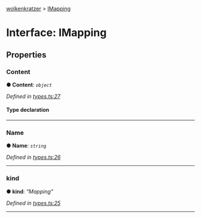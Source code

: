 [wolkenkratzer](../README.md) > [IMapping](../interfaces/imapping.md)



# Interface: IMapping


## Properties
<a id="content"></a>

###  Content

**●  Content**:  *`object`* 

*Defined in [types.ts:27](https://github.com/arminhammer/wolkenkratzer/blob/fe45d31/src/types.ts#L27)*


#### Type declaration


[s: `string`]: `any`






___

<a id="name"></a>

###  Name

**●  Name**:  *`string`* 

*Defined in [types.ts:26](https://github.com/arminhammer/wolkenkratzer/blob/fe45d31/src/types.ts#L26)*





___

<a id="kind"></a>

###  kind

**●  kind**:  *"Mapping"* 

*Defined in [types.ts:25](https://github.com/arminhammer/wolkenkratzer/blob/fe45d31/src/types.ts#L25)*





___


